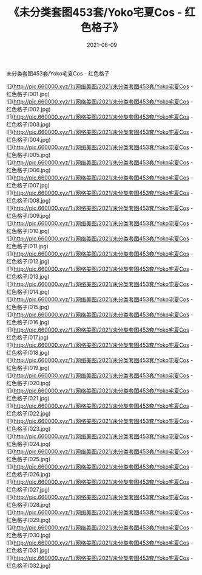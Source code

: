 ﻿---
layout: post
title:  《未分类套图453套/Yoko宅夏Cos - 红色格子》
date:   2021-06-09
img: http://pic.660000.xyz/1:/网络美图/2021/未分类套图453套/Yoko宅夏Cos - 红色格子/000.jpg
categories: [美女, 清纯, 唯美]
---

未分类套图453套/Yoko宅夏Cos - 红色格子

 ![](http://pic.660000.xyz/1:/网络美图/2021/未分类套图453套/Yoko宅夏Cos - 红色格子/001.jpg) <br>![](http://pic.660000.xyz/1:/网络美图/2021/未分类套图453套/Yoko宅夏Cos - 红色格子/002.jpg) <br>![](http://pic.660000.xyz/1:/网络美图/2021/未分类套图453套/Yoko宅夏Cos - 红色格子/003.jpg) <br>![](http://pic.660000.xyz/1:/网络美图/2021/未分类套图453套/Yoko宅夏Cos - 红色格子/004.jpg) <br>![](http://pic.660000.xyz/1:/网络美图/2021/未分类套图453套/Yoko宅夏Cos - 红色格子/005.jpg) <br>![](http://pic.660000.xyz/1:/网络美图/2021/未分类套图453套/Yoko宅夏Cos - 红色格子/006.jpg) <br>![](http://pic.660000.xyz/1:/网络美图/2021/未分类套图453套/Yoko宅夏Cos - 红色格子/007.jpg) <br>![](http://pic.660000.xyz/1:/网络美图/2021/未分类套图453套/Yoko宅夏Cos - 红色格子/008.jpg) <br>![](http://pic.660000.xyz/1:/网络美图/2021/未分类套图453套/Yoko宅夏Cos - 红色格子/009.jpg) <br>![](http://pic.660000.xyz/1:/网络美图/2021/未分类套图453套/Yoko宅夏Cos - 红色格子/010.jpg) <br>![](http://pic.660000.xyz/1:/网络美图/2021/未分类套图453套/Yoko宅夏Cos - 红色格子/011.jpg) <br>![](http://pic.660000.xyz/1:/网络美图/2021/未分类套图453套/Yoko宅夏Cos - 红色格子/012.jpg) <br>![](http://pic.660000.xyz/1:/网络美图/2021/未分类套图453套/Yoko宅夏Cos - 红色格子/013.jpg) <br>![](http://pic.660000.xyz/1:/网络美图/2021/未分类套图453套/Yoko宅夏Cos - 红色格子/014.jpg) <br>![](http://pic.660000.xyz/1:/网络美图/2021/未分类套图453套/Yoko宅夏Cos - 红色格子/015.jpg) <br>![](http://pic.660000.xyz/1:/网络美图/2021/未分类套图453套/Yoko宅夏Cos - 红色格子/016.jpg) <br>![](http://pic.660000.xyz/1:/网络美图/2021/未分类套图453套/Yoko宅夏Cos - 红色格子/017.jpg) <br>![](http://pic.660000.xyz/1:/网络美图/2021/未分类套图453套/Yoko宅夏Cos - 红色格子/018.jpg) <br>![](http://pic.660000.xyz/1:/网络美图/2021/未分类套图453套/Yoko宅夏Cos - 红色格子/019.jpg) <br>![](http://pic.660000.xyz/1:/网络美图/2021/未分类套图453套/Yoko宅夏Cos - 红色格子/020.jpg) <br>![](http://pic.660000.xyz/1:/网络美图/2021/未分类套图453套/Yoko宅夏Cos - 红色格子/021.jpg) <br>![](http://pic.660000.xyz/1:/网络美图/2021/未分类套图453套/Yoko宅夏Cos - 红色格子/022.jpg) <br>![](http://pic.660000.xyz/1:/网络美图/2021/未分类套图453套/Yoko宅夏Cos - 红色格子/023.jpg) <br>![](http://pic.660000.xyz/1:/网络美图/2021/未分类套图453套/Yoko宅夏Cos - 红色格子/024.jpg) <br>![](http://pic.660000.xyz/1:/网络美图/2021/未分类套图453套/Yoko宅夏Cos - 红色格子/025.jpg) <br>![](http://pic.660000.xyz/1:/网络美图/2021/未分类套图453套/Yoko宅夏Cos - 红色格子/026.jpg) <br>![](http://pic.660000.xyz/1:/网络美图/2021/未分类套图453套/Yoko宅夏Cos - 红色格子/027.jpg) <br>![](http://pic.660000.xyz/1:/网络美图/2021/未分类套图453套/Yoko宅夏Cos - 红色格子/028.jpg) <br>![](http://pic.660000.xyz/1:/网络美图/2021/未分类套图453套/Yoko宅夏Cos - 红色格子/029.jpg) <br>![](http://pic.660000.xyz/1:/网络美图/2021/未分类套图453套/Yoko宅夏Cos - 红色格子/030.jpg) <br>![](http://pic.660000.xyz/1:/网络美图/2021/未分类套图453套/Yoko宅夏Cos - 红色格子/031.jpg) <br>![](http://pic.660000.xyz/1:/网络美图/2021/未分类套图453套/Yoko宅夏Cos - 红色格子/032.jpg) <br>